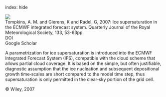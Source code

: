 index: hide

<div class="Citation">
    <div class="Citation-thumb CitationThumb-linked"  data-href="https://doi.org/10.1002/qj.14">
      <img src="https://static.claimspace.cloud/climate-study-static/refs/thumbs/7/Tompkins_et_al_2007-thumb.png" />
    </div>

  <div class="Citation-body">
    <div class="Citation-text">Tompkins, A. M. and Gierens, K and Radel, G, 2007: Ice supersaturation in the ECMWF integrated forecast system. <span class="Article-journal">Quarterly Journal of the Royal Meteorological Society, </span><span class="Article-volume">133, </span>53-63pp.</div>
    <div class="Citation-links">
      <div class="CitationLink" data-href="https://doi.org/10.1002/qj.14">
        <div class="CitationLink-icon CitationLink-Doi"></div>
        <div class="CitationLink-text">DOI</div>
      </div>
      <div class="CitationLink" data-href="https://scholar.google.com/scholar?q=10.1002/qj.14">
        <div class="CitationLink-icon CitationLink-Scholar"></div>
        <div class="CitationLink-text">Google Scholar</div>
      </div>
    </div>
  </div>
</div>

A parametrization for ice supersaturation is introduced into the ECMWF Integrated Forecast System (IFS), compatible with the cloud scheme that allows partial cloud coverage. It is based on the simple, but often justifiable, diagnostic assumption that the ice nucleation and subsequent depositional growth time‐scales are short compared to the model time step, thus supersaturation is only permitted in the clear‐sky portion of the grid cell.

<div class="Citation-copy">
&copy; Wiley, 2007
</div>